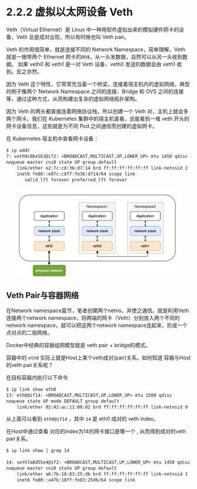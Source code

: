 # 2.2.2 虚拟以太网设备 Veth 

Veth（Virtual Ethernet）是 Linux 中一种用软件虚拟出来的模拟硬件网卡的设备，Veth 总是成对出现，所以有时候也叫 Veth pair。

Veth 的作用很简单，就是连接不同的 Network Namespace，简单理解，Veth 就是一根带两个 Ethernet 网卡的`网线`，从一头发数据，自然可以从另一头收到数据。 如果 veth0 和 veth1 是一对 Veth 设备，veth0 发送的数据会由 veth1 收到。反之亦然。

因为 Veth 这个特性，它常常充当着一个桥梁，连接着宿主机内的虚拟网络，典型的例子像两个 Network Namespace 之间的连接、Bridge 和 OVS 之间的连接等，通过这种方式，从而构建出复杂的虚拟网络拓扑架构。

因为 Veth 的两头都直接连着网络协议栈，所以创建一个 Veth 对，主机上就会多两个网卡。我们在 Kubernetes 集群中的宿主机查看，总能看到一堆 veth 开头的网卡设备信息，这些就是为不同 Pod 之间通信而创建的虚拟网卡。

在 Kubernetes 宿主机中查看网卡设备：
```
$ ip addr
7: veth9c0be5b3@if2: <BROADCAST,MULTICAST,UP,LOWER_UP> mtu 1450 qdisc noqueue master cni0 state UP group default 
    link/ether e2:7c:c8:36:d7:14 brd ff:ff:ff:ff:ff:ff link-netnsid 2
    inet6 fe80::e07c:c8ff:fe36:d714/64 scope link 
       valid_lft forever preferred_lft forever
```

<div  align="center">
	<img src="../assets/veth.png" width = "450"  align=center />
</div>


##  Veth Pair与容器网络

在Network namespace篇节，笔者创建两个netns，并使之通信。就是利用Veth连接两个network namespace，将两端的网卡（Veth）分别放入两个不同的network namespace，就可以把这两个network namespace连起来，形成一个点对点的二层网络。

Docker中经典的容器组网模型就是 veth pair + bridge的模式。

容器中的 `eth0` 实际上就是Host上某个veth成对(pair)关系。如何知道 容器与Host的veth pair关系呢？

在目标容器内执行以下命令

```
$ ip link show eth0
13: eth0@if14: <BROADCAST,MULTICAST,UP,LOWER_UP> mtu 1500 qdisc noqueue state UP mode DEFAULT group default 
    link/ether 02:42:ac:11:00:02 brd ff:ff:ff:ff:ff:ff link-netnsid 0
```
从上面可以看到 `eth0@if14` ，其中 `14` 是 eth0 成对的 veth index。

在Host中通过查看 对应的index为14的网卡接口是哪一个 , 从而得到成对的veth pair关系。

```
$ ip link show | grep 14

14: veth7a8d55e4@if2: <BROADCAST,MULTICAST,UP,LOWER_UP> mtu 1450 qdisc noqueue master cni0 state UP group default 
    link/ether a6:7b:18:83:25:db brd ff:ff:ff:ff:ff:ff link-netnsid 1
    inet6 fe80::a47b:18ff:fe83:25db/64 scope link  
```
